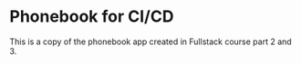 # Phonebook for CI/CD

This is a copy of the phonebook app created in Fullstack course part 2 and 3.